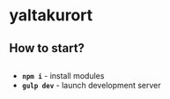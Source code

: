 # yaltakurort

## How to start?


## 

* **`npm i`** - install modules
* **`gulp dev`** - launch development server
